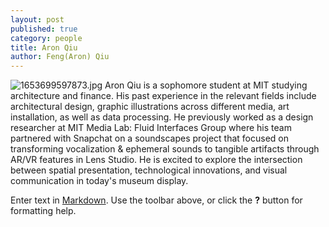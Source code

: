 ```yaml
---
layout: post
published: true
category: people
title: Aron Qiu
author: Feng(Aron) Qiu
---
```

![1653699597873.jpg]({{site.baseurl}}/assets/1653699597873.jpg)
Aron Qiu is a sophomore student at MIT studying architecture and finance. His past experience in the relevant fields include architectural design, graphic illustrations across different media, art installation, as well as data processing. He previously worked as a design researcher at MIT Media Lab: Fluid Interfaces Group where his team partnered with Snapchat on a soundscapes project that focused on transforming vocalization & ephemeral sounds to tangible artifacts through AR/VR features in Lens Studio. He is excited to explore the intersection between spatial presentation, technological innovations, and visual communication in today's museum display. 


Enter text in [Markdown](http://daringfireball.net/projects/markdown/). Use the toolbar above, or click the **?** button for formatting help.
